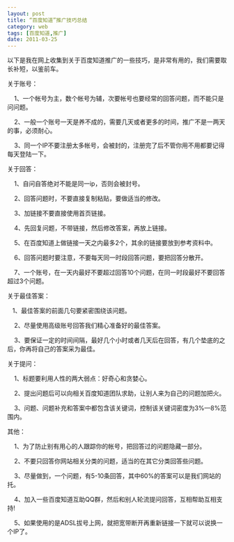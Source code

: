 ```yaml
---
layout: post
title: “百度知道”推广技巧总结
category: web
tags: [百度知道,推广]
date: 2011-03-25
---
```

<p>以下是我在网上收集到关于百度知道推广的一些技巧，是非常有用的，我们需要取长补短，以鉴前车。</p>
<p>关于账号：</p>
<p>&nbsp;&nbsp;&nbsp; 1、一个帐号为主，数个帐号为辅，次要帐号也要经常的回答问题，而不能只是问问题。</p>
<p>&nbsp;&nbsp;&nbsp; 2、一般一个账号一天是养不成的，需要几天或者更多的时间，推广不是一两天的事，必须耐心。</p>
<p>&nbsp;&nbsp;&nbsp; 3、同一个IP不要注册太多帐号，会被封的，注册完了后不管你用不用都要记得每天登陆一下。</p>
<p>关于回答：</p>
<p>&nbsp;&nbsp;&nbsp; 1、自问自答绝对不能是同一ip，否则会被封号。</p>
<p>&nbsp;&nbsp;&nbsp; 2、回答问题时，不要直接复制粘贴，要做适当的修改。</p>
<p>&nbsp;&nbsp;&nbsp; 3、加链接不要直接使用首页链接。</p>
<p>&nbsp;&nbsp;&nbsp; 4、先回复问题，不带链接，然后修改答案，再放上链接。</p>
<p>&nbsp;&nbsp;&nbsp; 5、在百度知道上做链接一天之内最多2个，其余的链接要放到参考资料中。</p>
<p>&nbsp;&nbsp;&nbsp; 6、回答问题时要注意，不要每天同一时段回答问题，要把回答分散开。</p>
<p>&nbsp;&nbsp;&nbsp; 7、一个账号，在一天内最好不要超过回答10个问题，在同一时段最好不要回答超过3个问题。</p>
<p>关于最佳答案：</p>
<p>&nbsp;&nbsp; 1、最佳答案的前面几句要紧密围绕该问题。</p>
<p>&nbsp;&nbsp;&nbsp; 2、尽量使用高级账号回答我们精心准备好的最佳答案。</p>
<p>&nbsp;&nbsp;&nbsp; 3、要保证一定的时间间隔，最好几个小时或者几天后在回答，有几个垫底的之后，你再将自己的答案采为最佳。</p>
<p>关于提问：</p>
<p>&nbsp;&nbsp;&nbsp; 1、标题要利用人性的两大弱点：好奇心和贪婪心。</p>
<p>&nbsp;&nbsp;&nbsp; 2、提出问题后可以向相关百度知道团队求助，让别人来为自己的问题加把火。</p>
<p>&nbsp;&nbsp;&nbsp; 3、问题、问题补充和答案中都包含该关键词，控制该关键词密度为3%&mdash;8%范围内。</p>
<p>其他：</p>
<p>&nbsp;&nbsp;&nbsp; 1、为了防止别有用心的人跟踪你的帐号，把回答过的问题隐藏一部分。</p>
<p>&nbsp;&nbsp;&nbsp; 2、不要只回答你网站相关分类的问题，适当的在其它分类回答些问题。</p>
<p>&nbsp;&nbsp;&nbsp; 3、尽量做到，一个问题，有5-10条回答，其中60%的答案可以是我们网站的托。</p>
<p>&nbsp;&nbsp;&nbsp; 4、加入一些百度知道互助QQ群，然后和别人轮流提问回答，互相帮助互相支持!&nbsp;</p>
<p>&nbsp;&nbsp;&nbsp; 5、如果使用的是ADSL拔号上网，就把宽带断开再重新链接一下就可以说换一个IP了。</p>
